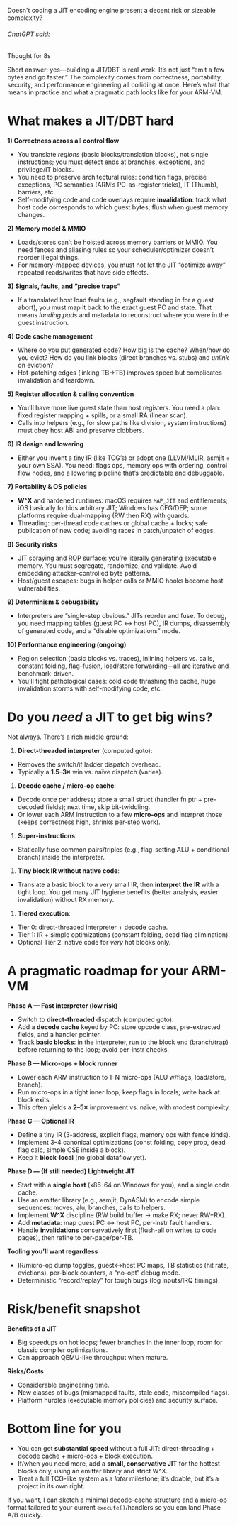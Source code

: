 Doesn't coding a JIT encoding engine present a decent risk or sizeable complexity?

###### ChatGPT said:

Thought for 8s

Short answer: yes—building a JIT/DBT is real work. It’s not just “emit a few bytes and go faster.” The complexity comes from correctness, portability, security, and performance engineering all colliding at once. Here’s what that means in practice and what a pragmatic path looks like for your ARM-VM.

# What makes a JIT/DBT hard

**1) Correctness across all control flow**

- You translate *regions* (basic blocks/translation blocks), not single instructions; you must detect ends at branches, exceptions, and privilege/IT blocks.
- You need to preserve architectural rules: condition flags, precise exceptions, PC semantics (ARM’s PC-as-register tricks), IT (Thumb), barriers, etc.
- Self-modifying code and code overlays require **invalidation**: track what host code corresponds to which guest bytes; flush when guest memory changes.

**2) Memory model & MMIO**

- Loads/stores can’t be hoisted across memory barriers or MMIO. You need fences and aliasing rules so your scheduler/optimizer doesn’t reorder illegal things.
- For memory-mapped devices, you must not let the JIT “optimize away” repeated reads/writes that have side effects.

**3) Signals, faults, and “precise traps”**

- If a translated host load faults (e.g., segfault standing in for a guest abort), you must map it back to the exact guest PC and state. That means *landing pads* and metadata to reconstruct where you were in the guest instruction.

**4) Code cache management**

- Where do you put generated code? How big is the cache? When/how do you evict? How do you link blocks (direct branches vs. stubs) and *unlink* on eviction?
- Hot-patching edges (linking TB→TB) improves speed but complicates invalidation and teardown.

**5) Register allocation & calling convention**

- You’ll have more live guest state than host registers. You need a plan: fixed register mapping + spills, or a small RA (linear scan).
- Calls into helpers (e.g., for slow paths like division, system instructions) must obey host ABI and preserve clobbers.

**6) IR design and lowering**

- Either you invent a tiny IR (like TCG’s) or adopt one (LLVM/MLIR, asmjit + your own SSA). You need: flags ops, memory ops with ordering, control flow nodes, and a lowering pipeline that’s predictable and debuggable.

**7) Portability & OS policies**

- **W^X** and hardened runtimes: macOS requires `MAP_JIT` and entitlements; iOS basically forbids arbitrary JIT; Windows has CFG/DEP; some platforms require dual-mapping (RW then RX) with guards.
- Threading: per-thread code caches or global cache + locks; safe publication of new code; avoiding races in patch/unpatch of edges.

**8) Security risks**

- JIT spraying and ROP surface: you’re literally generating executable memory. You must segregate, randomize, and validate. Avoid embedding attacker-controlled byte patterns.
- Host/guest escapes: bugs in helper calls or MMIO hooks become host vulnerabilities.

**9) Determinism & debugability**

- Interpreters are “single-step obvious.” JITs reorder and fuse. To debug, you need mapping tables (guest PC ↔ host PC), IR dumps, disassembly of generated code, and a “disable optimizations” mode.

**10) Performance engineering (ongoing)**

- Region selection (basic blocks vs. traces), inlining helpers vs. calls, constant folding, flag-fusion, load/store forwarding—all are iterative and benchmark-driven.
- You’ll fight pathological cases: cold code thrashing the cache, huge invalidation storms with self-modifying code, etc.

# Do you *need* a JIT to get big wins?

Not always. There’s a rich middle ground:

1. **Direct-threaded interpreter** (computed goto):

- Removes the switch/if ladder dispatch overhead.
- Typically a **1.5–3×** win vs. naïve dispatch (varies).

1. **Decode cache / micro-op cache**:

- Decode once per address; store a small struct (handler fn ptr + pre-decoded fields); next time, skip bit-twiddling.
- Or lower each ARM instruction to a few **micro-ops** and interpret those (keeps correctness high, shrinks per-step work).

1. **Super-instructions**:

- Statically fuse common pairs/triples (e.g., flag-setting ALU + conditional branch) inside the interpreter.

1. **Tiny block IR without native code**:

- Translate a basic block to a very small IR, then **interpret the IR** with a tight loop. You get many JIT hygiene benefits (better analysis, easier invalidation) without RX memory.

1. **Tiered execution**:

- Tier 0: direct-threaded interpreter + decode cache.
- Tier 1: IR + simple optimizations (constant folding, dead flag elimination).
- Optional Tier 2: native code for *very* hot blocks only.

# A pragmatic roadmap for your ARM-VM

**Phase A — Fast interpreter (low risk)**

- Switch to **direct-threaded** dispatch (computed goto).
- Add a **decode cache** keyed by PC: store opcode class, pre-extracted fields, and a handler pointer.
- Track **basic blocks**: in the interpreter, run to the block end (branch/trap) before returning to the loop; avoid per-instr checks.

**Phase B — Micro-ops + block runner**

- Lower each ARM instruction to 1–N micro-ops (ALU w/flags, load/store, branch).
- Run micro-ops in a tight inner loop; keep flags in locals; write back at block exits.
- This often yields a **2–5×** improvement vs. naïve, with modest complexity.

**Phase C — Optional IR**

- Define a tiny IR (3-address, explicit flags, memory ops with fence kinds).
- Implement 3–4 canonical optimizations (const folding, copy prop, dead flag calc, simple CSE inside a block).
- Keep it **block-local** (no global dataflow yet).

**Phase D — (If still needed) Lightweight JIT**

- Start with a **single host** (x86-64 on Windows for you), and a single code cache.
- Use an emitter library (e.g., asmjit, DynASM) to encode simple sequences: moves, alu, branches, calls to helpers.
- Implement **W^X** discipline (RW build buffer → make RX; never RW+RX).
- Add **metadata**: map guest PC ↔ host PC, per-instr fault handlers.
- Handle **invalidations** conservatively first (flush-all on writes to code pages), then refine to per-page/per-TB.

**Tooling you’ll want regardless**

- IR/micro-op dump toggles, guest↔host PC maps, TB statistics (hit rate, evictions), per-block counters, a “no-opt” debug mode.
- Deterministic “record/replay” for tough bugs (log inputs/IRQ timings).

# Risk/benefit snapshot

**Benefits of a JIT**

- Big speedups on hot loops; fewer branches in the inner loop; room for classic compiler optimizations.
- Can approach QEMU-like throughput when mature.

**Risks/Costs**

- Considerable engineering time.
- New classes of bugs (mismapped faults, stale code, miscompiled flags).
- Platform hurdles (executable memory policies) and security surface.

# Bottom line for you

- You can get **substantial speed** without a full JIT: direct-threading + decode cache + micro-ops + block execution.
- If/when you need more, add a **small, conservative JIT** for the hottest blocks only, using an emitter library and strict W^X.
- Treat a full TCG-like system as a *later* milestone; it’s doable, but it’s a project in its own right.

If you want, I can sketch a minimal decode-cache structure and a micro-op format tailored to your current `execute()`/handlers so you can land Phase A/B quickly.